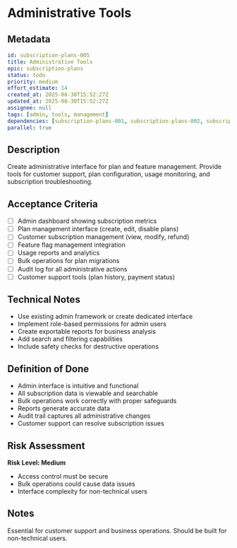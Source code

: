 # Administrative Tools

## Metadata
```yaml
id: subscription-plans-005
title: Administrative Tools
epic: subscription-plans
status: todo
priority: medium
effort_estimate: 14
created_at: 2025-08-30T15:52:27Z
updated_at: 2025-08-30T15:52:27Z
assignee: null
tags: [admin, tools, management]
dependencies: [subscription-plans-001, subscription-plans-002, subscription-plans-004]
parallel: true
```

## Description

Create administrative interface for plan and feature management. Provide tools for customer support, plan configuration, usage monitoring, and subscription troubleshooting.

## Acceptance Criteria

- [ ] Admin dashboard showing subscription metrics
- [ ] Plan management interface (create, edit, disable plans)
- [ ] Customer subscription management (view, modify, refund)
- [ ] Feature flag management integration
- [ ] Usage reports and analytics
- [ ] Bulk operations for plan migrations
- [ ] Audit log for all administrative actions
- [ ] Customer support tools (plan history, payment status)

## Technical Notes

- Use existing admin framework or create dedicated interface
- Implement role-based permissions for admin users
- Create exportable reports for business analysis
- Add search and filtering capabilities
- Include safety checks for destructive operations

## Definition of Done

- Admin interface is intuitive and functional
- All subscription data is viewable and searchable
- Bulk operations work correctly with proper safeguards
- Reports generate accurate data
- Audit trail captures all administrative changes
- Customer support can resolve subscription issues

## Risk Assessment

**Risk Level: Medium**
- Access control must be secure
- Bulk operations could cause data issues
- Interface complexity for non-technical users

## Notes

Essential for customer support and business operations. Should be built for non-technical users.